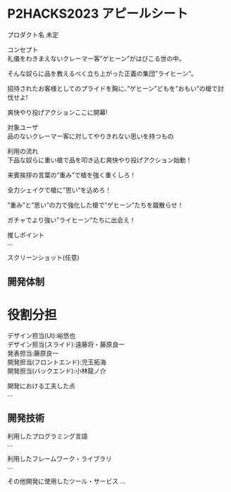 # P2HACKS2023 アピールシート 

プロダクト名 
未定

コンセプト  
礼儀をわきまえないクレーマー客”ゲヒーン”がはびこる世の中。

そんな奴らに品を教えるべく立ち上がった正義の集団”ライヒーン”。

招待されたお客様としてのプライドを胸に、”ゲヒーン”どもを”おもい”の槍で討伐せよ!

爽快やり投げアクションここに開幕!

対象ユーザ  
品のないクレーマー客に対してやりきれない思いを持つもの 

利用の流れ  
下品な奴らに重い槍で品を叩き込む爽快やり投げアクション始動！

来賓挨拶の言葉の”重み”で槍を強く重くしろ！

全力シェイクで槍に”思い”を込めろ！

”重み”と”思い”の力で強化した槍で”ゲヒーン”たちを蹴散らせ！

ガチャでより強い”ライヒーン”たちに出会え！ 

推しポイント  
...  

スクリーンショット(任意)  

## 開発体制  

# 役割分担  
デザイン担当(UI):峪悠也  
デザイン担当(スライド):遠藤将・藤原良一  
発表担当:藤原良一  
開発担当(フロントエンド):児玉拓海  
開発担当(バックエンド):小林龍ノ介  
  

開発における工夫した点  
...  

## 開発技術 

利用したプログラミング言語  
...  

利用したフレームワーク・ライブラリ  
...  

その他開発に使用したツール・サービス
...  
